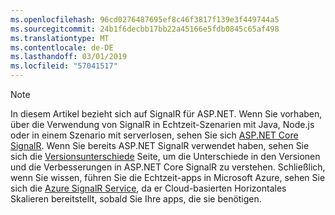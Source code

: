 ```yaml
---
ms.openlocfilehash: 96cd0276487695ef8c46f3817f139e3f449744a5
ms.sourcegitcommit: 24b1f6decbb17bb22a45166e5fdb0845c65af498
ms.translationtype: MT
ms.contentlocale: de-DE
ms.lasthandoff: 03/01/2019
ms.locfileid: "57041517"
---
```

> [!NOTE]
> In diesem Artikel bezieht sich auf SignalR für ASP.NET. Wenn Sie vorhaben, über die Verwendung von SignalR in Echtzeit-Szenarien mit Java, Node.js oder in einem Szenario mit serverlosen, sehen Sie sich [ASP.NET Core SignalR](/aspnet/core/signalr/introduction). Wenn Sie bereits ASP.NET SignalR verwendet haben, sehen Sie sich die [Versionsunterschiede](/aspnet/core/signalr/version-differences) Seite, um die Unterschiede in den Versionen und die Verbesserungen in ASP.NET Core SignalR zu verstehen. Schließlich, wenn Sie wissen, führen Sie die Echtzeit-apps in Microsoft Azure, sehen Sie sich die [Azure SignalR Service](/azure/azure-signalr/signalr-overview), da er Cloud-basierten Horizontales Skalieren bereitstellt, sobald Sie Ihre apps, die sie benötigen.